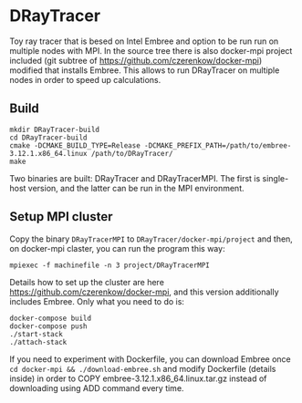 # DRayTracer
Toy ray tracer that is besed on Intel Embree and option to be run run on multiple nodes with MPI.
In the source tree there is also docker-mpi project included (git subtree of https://github.com/czerenkow/docker-mpi) modified that installs Embree. This allows to run DRayTracer on multiple nodes in order to speed up calculations.

## Build
```
mkdir DRayTracer-build
cd DRayTracer-build
cmake -DCMAKE_BUILD_TYPE=Release -DCMAKE_PREFIX_PATH=/path/to/embree-3.12.1.x86_64.linux /path/to/DRayTracer/
make
```
Two binaries are built: DRayTracer and DRayTracerMPI. The first is single-host version, and the latter can be run in the MPI environment.

## Setup MPI cluster
Copy the binary `DRayTracerMPI` to `DRayTracer/docker-mpi/project` and then, on docker-mpi claster, you can run the program this way:
```
mpiexec -f machinefile -n 3 project/DRayTracerMPI
```

Details how to set up the cluster are here https://github.com/czerenkow/docker-mpi, and this version additionally includes Embree. Only what you need to do is:
```
docker-compose build
docker-compose push
./start-stack
./attach-stack
```
If you need to experiment with Dockerfile, you can download Embree once `cd docker-mpi && ./download-embree.sh` and modify Dockerfile (details inside) in order to COPY embree-3.12.1.x86_64.linux.tar.gz  instead of downloading using ADD command every time.


